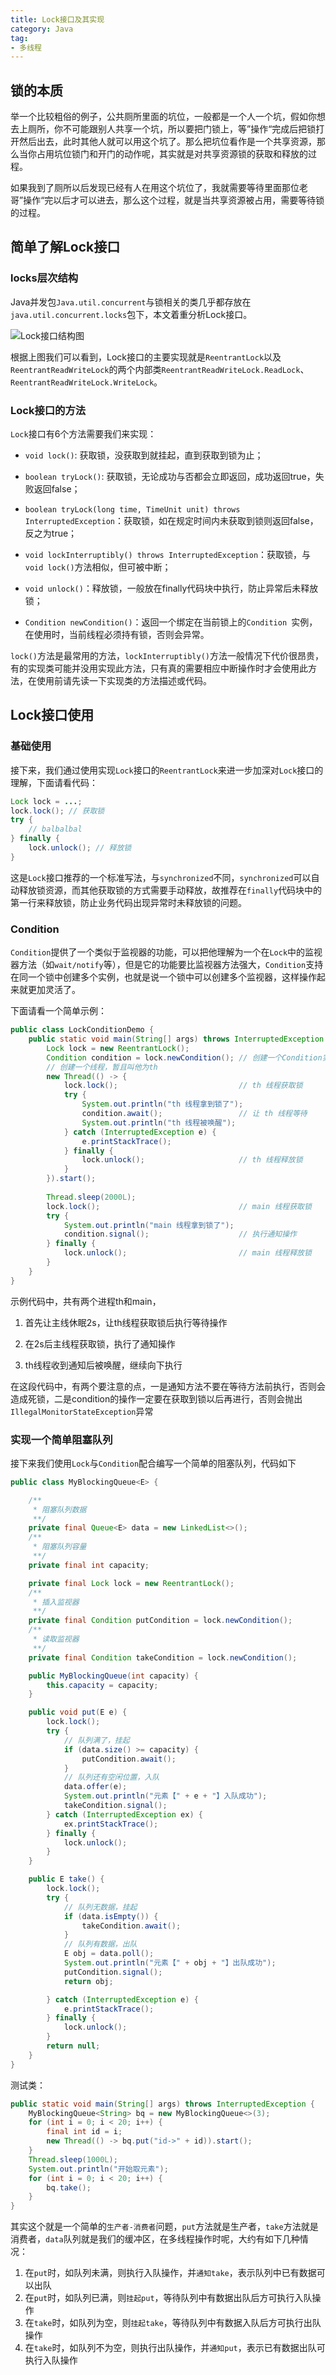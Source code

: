 ```yaml
---
title: Lock接口及其实现
category: Java
tag:
- 多线程
---
```

## 锁的本质
举一个比较粗俗的例子，公共厕所里面的坑位，一般都是一个人一个坑，假如你想去上厕所，你不可能跟别人共享一个坑，所以要把门锁上，等”操作“完成后把锁打开然后出去，此时其他人就可以用这个坑了。那么把坑位看作是一个共享资源，那么当你占用坑位锁门和开门的动作呢，其实就是对共享资源锁的获取和释放的过程。

如果我到了厕所以后发现已经有人在用这个坑位了，我就需要等待里面那位老哥”操作“完以后才可以进去，那么这个过程，就是当共享资源被占用，需要等待锁的过程。

## 简单了解Lock接口

### locks层次结构

Java并发包`Java.util.concurrent`与锁相关的类几乎都存放在`java.util.concurrent.locks`包下，本文着重分析Lock接口。

![Lock接口结构图](.\image\Lock接口结构图.png)

根据上图我们可以看到，Lock接口的主要实现就是`ReentrantLock`以及`ReentrantReadWriteLock`的两个内部类`ReentrantReadWriteLock.ReadLock`、`ReentrantReadWriteLock.WriteLock`。

### Lock接口的方法

`Lock`接口有6个方法需要我们来实现：

* `void lock()`: 获取锁，没获取到就挂起，直到获取到锁为止；

* `boolean tryLock()`: 获取锁，无论成功与否都会立即返回，成功返回true，失败返回false；

* `boolean tryLock(long time, TimeUnit unit) throws InterruptedException`：获取锁，如在规定时间内未获取到锁则返回false，反之为true；
* `void lockInterruptibly() throws InterruptedException`：获取锁，与`void lock()`方法相似，但可被中断；

* `void unlock()`：释放锁，一般放在finally代码块中执行，防止异常后未释放锁；

* `Condition newCondition()`：返回一个绑定在当前锁上的`Condition `实例，在使用时，当前线程必须持有锁，否则会异常。

`lock()`方法是最常用的方法，`lockInterruptibly()`方法一般情况下代价很昂贵，有的实现类可能并没用实现此方法，只有真的需要相应中断操作时才会使用此方法，在使用前请先读一下实现类的方法描述或代码。

## Lock接口使用

### 基础使用

接下来，我们通过使用实现`Lock`接口的`ReentrantLock`来进一步加深对`Lock`接口的理解，下面请看代码：

```java
Lock lock = ...;
lock.lock(); // 获取锁
try {
    // balbalbal
} finally {
    lock.unlock(); // 释放锁
}
```

这是`Lock`接口推荐的一个标准写法，与`synchronized`不同，`synchronized`可以自动释放锁资源，而其他获取锁的方式需要手动释放，故推荐在`finally`代码块中的第一行来释放锁，防止业务代码出现异常时未释放锁的问题。

### Condition

`Condition`提供了一个类似于监视器的功能，可以把他理解为一个在`Lock`中的监视器方法（如`wait/notify`等），但是它的功能要比监视器方法强大，`Condition`支持在同一个锁中创建多个实例，也就是说一个锁中可以创建多个监视器，这样操作起来就更加灵活了。

下面请看一个简单示例：

```java
public class LockConditionDemo {
    public static void main(String[] args) throws InterruptedException {
        Lock lock = new ReentrantLock();
        Condition condition = lock.newCondition(); // 创建一个Condition实例
        // 创建一个线程，暂且叫他为th
        new Thread(() -> {
            lock.lock();                           // th 线程获取锁
            try {
                System.out.println("th 线程拿到锁了");
                condition.await();                 // 让 th 线程等待
                System.out.println("th 线程被唤醒");
            } catch (InterruptedException e) {
                e.printStackTrace();
            } finally {
                lock.unlock();                     // th 线程释放锁
            }
        }).start();
        
        Thread.sleep(2000L);
        lock.lock();                               // main 线程获取锁
        try {
            System.out.println("main 线程拿到锁了");
            condition.signal();                    // 执行通知操作
        } finally {
            lock.unlock();                         // main 线程释放锁
        }
    }
}
```

示例代码中，共有两个进程th和main，

1. 首先让主线休眠2s，让th线程获取锁后执行等待操作

2. 在2s后主线程获取锁，执行了通知操作
3. th线程收到通知后被唤醒，继续向下执行

在这段代码中，有两个要注意的点，一是通知方法不要在等待方法前执行，否则会造成死锁，二是condition的操作一定要在获取到锁以后再进行，否则会抛出`IllegalMonitorStateException`异常

### 实现一个简单阻塞队列

接下来我们使用`Lock`与`Condition`配合编写一个简单的阻塞队列，代码如下

```java
public class MyBlockingQueue<E> {

    /**
     * 阻塞队列数据
     **/
    private final Queue<E> data = new LinkedList<>();
    /**
     * 阻塞队列容量
     **/
    private final int capacity;

    private final Lock lock = new ReentrantLock();
    /**
     * 插入监视器
     **/
    private final Condition putCondition = lock.newCondition();
    /**
     * 读取监视器
     **/
    private final Condition takeCondition = lock.newCondition();

    public MyBlockingQueue(int capacity) {
        this.capacity = capacity;
    }

    public void put(E e) {
        lock.lock();
        try {
            // 队列满了，挂起
            if (data.size() >= capacity) {
                putCondition.await();
            }
            // 队列还有空闲位置，入队
            data.offer(e);
            System.out.println("元素【" + e + "】入队成功");
            takeCondition.signal();
        } catch (InterruptedException ex) {
            ex.printStackTrace();
        } finally {
            lock.unlock();
        }
    }

    public E take() {
        lock.lock();
        try {
            // 队列无数据，挂起
            if (data.isEmpty()) {
                takeCondition.await();
            }
            // 队列有数据，出队
            E obj = data.poll();
            System.out.println("元素【" + obj + "】出队成功");
            putCondition.signal();
            return obj;

        } catch (InterruptedException e) {
            e.printStackTrace();
        } finally {
            lock.unlock();
        }
        return null;
    }
}
```

测试类：

```java
public static void main(String[] args) throws InterruptedException {
    MyBlockingQueue<String> bq = new MyBlockingQueue<>(3);
    for (int i = 0; i < 20; i++) {
        final int id = i;
        new Thread(() -> bq.put("id->" + id)).start();
    }
    Thread.sleep(1000L);
    System.out.println("开始取元素");
    for (int i = 0; i < 20; i++) {
        bq.take();
    }
}
```

其实这个就是一个简单的`生产者-消费者`问题，`put`方法就是生产者，`take`方法就是消费者，`data`队列就是我们的缓冲区，在多线程操作时呢，大约有如下几种情况：

1. 在`put`时，如队列未满，则执行入队操作，并`通知take`，表示队列中已有数据可以出队
2. 在`put`时，如队列已满，则`挂起put`，等待队列中有数据出队后方可执行入队操作
3. 在`take`时，如队列为空，则`挂起take`，等待队列中有数据入队后方可执行出队操作
4. 在`take`时，如队列不为空，则执行出队操作，并`通知put`，表示已有数据出队可执行入队操作



